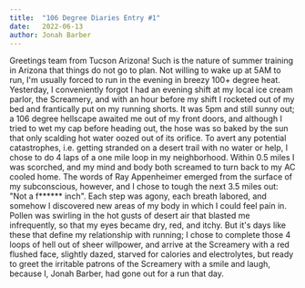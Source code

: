 ```yaml
---
title:  "106 Degree Diaries Entry #1"
date:   2022-06-13
author: Jonah Barber
---
```


Greetings team from Tucson Arizona! Such is the nature of summer training in Arizona that things do not go to plan. Not willing to wake up at 5AM to run, I'm usually forced to run in the evening in breezy 100+ degree heat. Yesterday, I conveniently forgot I had an evening shift at my local ice cream parlor, the Screamery, and with an hour before my shift I rocketed out of my bed and frantically put on my running shorts. It was 5pm and still sunny out; a 106 degree hellscape awaited me out of my front doors, and although I tried to wet my cap before heading out, the hose was so baked by the sun that only scalding hot water oozed out of its orifice. To avert any potential catastrophes, i.e. getting stranded on a desert trail with no water or help, I chose to do 4 laps of a one mile loop in my neighborhood. Within 0.5 miles I was scorched, and my mind and body both screamed to turn back to my AC cooled home. The words of Ray Appenheimer emerged from the surface of my subconscious, however, and I chose to tough the next 3.5 miles out: "Not a f\*\*\*\*\*\* inch". Each step was agony, each breath labored, and somehow I discovered new areas of my body in which I could feel pain in. Pollen was swirling in the hot gusts of desert air that blasted me infrequently, so that my eyes became dry, red, and itchy. But it's days like these that define my relationship with running; I chose to complete those 4 loops of hell out of sheer willpower, and arrive at the Screamery with a red flushed face, slightly dazed, starved for calories and electrolytes, but ready to greet the irritable patrons of the Screamery with a smile and laugh, because I, Jonah Barber, had gone out for a run that day.